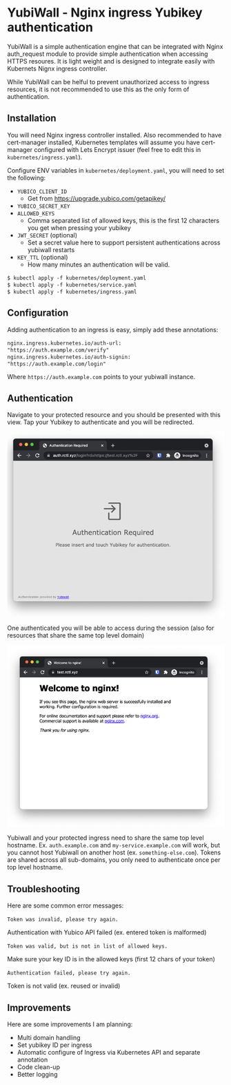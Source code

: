 # YubiWall - Nginx ingress Yubikey authentication

YubiWall is a simple authentication engine that can be integrated with Nginx auth_request module to provide simple authentication when accessing HTTPS resoures. It is light weight and is designed to integrate easily with Kubernets Nignx ingress controller.

While YubiWall can be helful to prevent unauthorized access to ingress resources, it is not recommended to use this as the only form of authentication.

## Installation

You will need Nginx ingress controller installed. Also recommended to have cert-manager installed, Kubernetes templates will assume you have cert-manager configured with Lets Encrypt issuer (feel free to edit this in `kubernetes/ingress.yaml`).

Configure ENV variables in `kubernetes/deployment.yaml`, you will need to set the following:

- `YUBICO_CLIENT_ID`
  - Get from https://upgrade.yubico.com/getapikey/
- `YUBICO_SECRET_KEY`
- `ALLOWED_KEYS`
  - Comma separated list of allowed keys, this is the first 12 characters you get when pressing your yubikey
- `JWT_SECRET` (optional)
  - Set a secret value here to support persistent authentications across yubiwall restarts
- `KEY_TTL` (optional)
  - How many minutes an authentication will be valid.


```
$ kubectl apply -f kubernetes/deployment.yaml
$ kubectl apply -f kubernetes/service.yaml
$ kubectl apply -f kubernetes/ingress.yaml
```

## Configuration

Adding authentication to an ingress is easy, simply add these annotations:

```
nginx.ingress.kubernetes.io/auth-url: "https://auth.example.com/verify"
nginx.ingress.kubernetes.io/auth-signin: "https://auth.example.com/login"
```

Where `https://auth.example.com` points to your yubiwall instance.

## Authentication 

Navigate to your protected resource and you should be presented with this view. Tap your Yubikey to authenticate and you will be redirected.

![auth](https://raw.githubusercontent.com/rctl/yubiwall/master/demo/auth.png)

One authenticated you will be able to access during the session (also for resources that share the same top level domain)

![success](https://raw.githubusercontent.com/rctl/yubiwall/master/demo/success.png)

Yubiwall and your protected ingress need to share the same top level hostname. Ex. `auth.example.com` and `my-service.example.com` will work, but you cannot host Yubiwall on another host (ex. `something-else.com`). Tokens are shared across all sub-domains, you only need to authenticate once per top level hostname.

## Troubleshooting 

Here are some common error messages:

`Token was invalid, please try again.`

Authentication with Yubico API failed (ex. entered token is malformed)

`Token was valid, but is not in list of allowed keys.`

Make sure your key ID is in the allowed keys (first 12 chars of your token)

`Authentication failed, please try again.`

Token is not valid (ex. reused or invalid)

## Improvements 

Here are some improvements I am planning:

- Multi domain handling
- Set yubikey ID per ingress
- Automatic configure of Ingress via Kubernetes API and separate annotation
- Code clean-up
- Better logging
